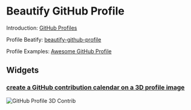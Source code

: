 # Beautify GitHub Profile

Introduction: [GitHub Profiles](https://docs.github.com/en/account-and-profile/setting-up-and-managing-your-github-profile)

Profile Beatify: [beautify-github-profile](https://github.com/rzashakeri/beautify-github-profile)

Profile Examples: [Awesome GitHub Profile](https://zzetao.github.io/awesome-github-profile/)

## Widgets

### [create a GitHub contribution calendar on a 3D profile image](https://github.com/yoshi389111/github-profile-3d-contrib)

![GitHub Profile 3D Contrib](image.png)